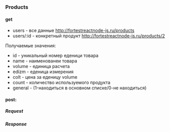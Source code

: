 ### Products

#### get
-   users - все данные
        http://fortestreactnode-js.ru/products
-   users/:id - конкретный продукт
http://fortestreactnode-js.ru/products/2

Получаемые значения:

- id - уникальный номер еденици товара
- name - наименованеи товара
- volume - единица расчета
- edizm - еденица измерения
- colt - цена за еденицу volume
- count - количество используемого продукта
- general - (1-находиться в основном списке/0-не находиться)
 
 #### post:
 ##### Request
 
 
 ##### Response
 
